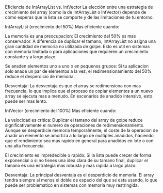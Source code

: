 Eficiencia de IntArrayList vs. IntVector
La elección entre una estrategia de crecimiento del array (como la de IntArrayList o IntVector) depende de cómo esperas que la lista se comporte y de las limitaciones de tu entorno.

IntArrayList (crecimiento del 50%)
Mas eficiente cuando:

La memoria es una preocupacion: El crecimiento del 50% es mas conservador. A diferencia de duplicar el tamano, IntArrayList no asigna una gran cantidad de memoria no utilizada de golpe. Esto es util en sistemas con memoria limitada o para aplicaciones que requieren un crecimiento constante y a largo plazo.

Se anaden elementos uno a uno o en pequenos grupos: Si tu aplicacion solo anade un par de elementos a la vez, el redimensionamiento del 50% reduce el desperdicio de memoria.

Desventaja:
La desventaja es que el array se redimensiona con mas frecuencia, lo que implica que el proceso de copiar elementos a un nuevo array se ejecuta mas a menudo. En escenarios de anadido intensivo, esto puede ser mas lento.

IntVector (crecimiento del 100%)
Mas eficiente cuando:

La velocidad es critica: Duplicar el tamano del array de golpe reduce significativamente el numero de operaciones de redimensionamiento. Aunque se desperdicie memoria temporalmente, el coste de la operacion de anadir un elemento se amortiza a lo largo de multiples anadidos, haciendo que el rendimiento sea mas rapido en general para anadidos en lote o con una alta frecuencia.

El crecimiento es impredecible o rapido: Si la lista puede crecer de forma exponencial o si no tienes una idea clara de su tamano final, duplicar el tamano es una estrategia mas robusta y mas rapida a largo plazo.

Desventaja:
La principal desventaja es el desperdicio de memoria. El array tendra siempre al menos el doble de espacio del que se esta usando, lo que puede ser problematico en sistemas con memoria muy restringida.